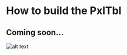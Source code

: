 # How to build the PxlTbl
## Coming soon...

![alt text](https://github.com/NemiahUK/pxltbl/raw/master/3d-print/exploded-view.png "Exploded view")
        